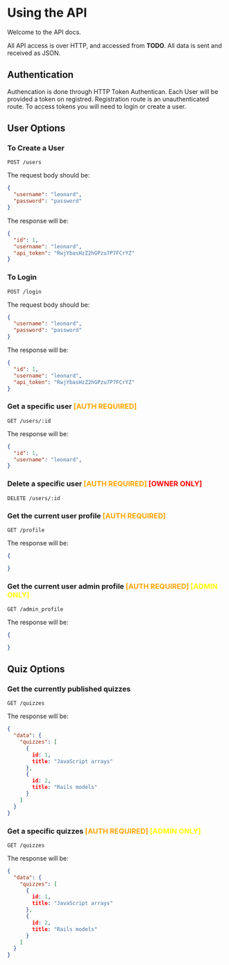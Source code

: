 # Using the API

Welcome to the API docs.

All API access is over HTTP, and accessed from **TODO**. All data is sent and received as JSON.

## Authentication

Authencation is done through HTTP Token Authentican. Each User will be provided a token on registred. Registration route is an unauthenticated route. To access tokens you will need to login or create a user.

## User Options

### To Create a User

`POST /users`

The request body should be:

```json
{
  "username": "leonard",
  "password": "password"
}

```

The response will be:

```json
{
  "id": 1,
  "username": "leonard",
  "api_token": "RwjYbasHzZ2hGPzu7P7FCrYZ"
}
```

### To Login

`POST /login`

The request body should be:

```json
{
  "username": "leonard",
  "password": "password"
}
```

The response will be:

```json
{
  "id": 1,
  "username": "leonard",
  "api_token": "RwjYbasHzZ2hGPzu7P7FCrYZ"
}
```

### Get a specific user <span style="color:orange">**[AUTH REQUIRED]**</span>

`GET /users/:id`

The response will be:

```json
{
  "id": 1,
  "username": "leonard",
}
```

### Delete a specific user <span style="color:orange">**[AUTH REQUIRED]**</span> <span style="color:red">**[OWNER ONLY]**</span>

`DELETE /users/:id` 

### Get the current user profile <span style="color:orange">**[AUTH REQUIRED]**</span>

`GET /profile`

The response will be:

```json
{

}
```

### Get the current user admin profile <span style="color:orange">**[AUTH REQUIRED]**</span> <span style="color:yellow">**[ADMIN ONLY]**</span>

`GET /admin_profile`

The response will be:

```json
{

}
```

## Quiz Options

### Get the currently published quizzes

`GET /quizzes`

The response will be:

```json
{
  "data": {
    "quizzes": [
      {
        id: 1,
        title: "JavaScript arrays"
      },
      {
        id: 2,
        title: "Rails models"
      }
    ]
  }
}
```

### Get a specific quizzes <span style="color:orange">**[AUTH REQUIRED]**</span> <span style="color:yellow">**[ADMIN ONLY]**</span>

`GET /quizzes`

The response will be:

```json
{
  "data": {
    "quizzes": [
      {
        id: 1,
        title: "JavaScript arrays"
      },
      {
        id: 2,
        title: "Rails models"
      }
    ]
  }
}
```